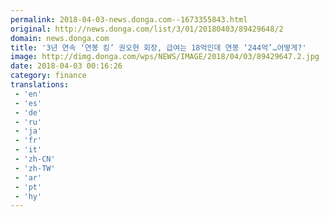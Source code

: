 ```yaml
---
permalink: 2018-04-03-news.donga.com--1673355843.html
original: http://news.donga.com/list/3/01/20180403/89429648/2
domain: news.donga.com
title: '3년 연속 ‘연봉 킹’ 권오현 회장, 급여는 18억인데 연봉 ‘244억’…어떻게?'
image: http://dimg.donga.com/wps/NEWS/IMAGE/2018/04/03/89429647.2.jpg
date: 2018-04-03 00:16:26
category: finance
translations: 
 - 'en'
 - 'es'
 - 'de'
 - 'ru'
 - 'ja'
 - 'fr'
 - 'it'
 - 'zh-CN'
 - 'zh-TW'
 - 'ar'
 - 'pt'
 - 'hy'
---
```


